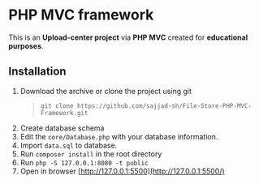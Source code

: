 # PHP MVC framework

This is an **Upload-center project** via **PHP MVC** created for **educational purposes**.

## Installation
1.  Download the archive or clone the project using git
	 > `git clone https://github.com/sajjad-sh/File-Store-PHP-MVC-Framework.git`
2. Create database schema
3. Edit the `core/Database.php` with your database information.
4. Import `data.sql` to database.
5. Run `composer install` in the root directory
6. Run `php -S 127.0.0.1:8080 -t public`
7. Open in browser  [http://127.0.0.1:5500](http://127.0.0.1:5500/)
